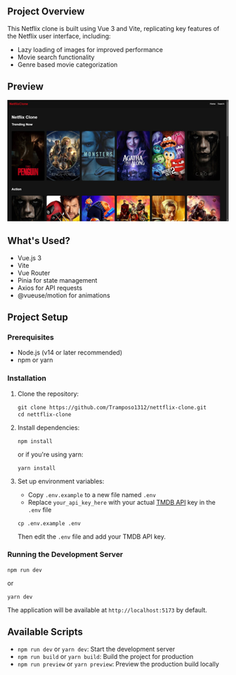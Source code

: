 ## Project Overview

This Netflix clone is built using Vue 3 and Vite, replicating key features of the Netflix user interface, including:

- Lazy loading of images for improved performance
- Movie search functionality
- Genre based movie categorization

## Preview

![Netflix Clone Preview](preview1.png)

## What's Used?

- Vue.js 3
- Vite
- Vue Router
- Pinia for state management
- Axios for API requests
- @vueuse/motion for animations

## Project Setup

### Prerequisites

- Node.js (v14 or later recommended)
- npm or yarn

### Installation

1. Clone the repository:

   ```
   git clone https://github.com/Tramposo1312/nettflix-clone.git
   cd nettflix-clone
   ```

2. Install dependencies:

   ```
   npm install
   ```

   or if you're using yarn:

   ```
   yarn install
   ```

3. Set up environment variables:

   - Copy `.env.example` to a new file named `.env`
   - Replace `your_api_key_here` with your actual [TMDB API](https://developer.themoviedb.org/reference/intro/getting-started) key in the `.env` file

   ```
   cp .env.example .env
   ```

   Then edit the `.env` file and add your TMDB API key.

### Running the Development Server

```
npm run dev
```

or

```
yarn dev
```

The application will be available at `http://localhost:5173` by default.

## Available Scripts

- `npm run dev` or `yarn dev`: Start the development server
- `npm run build` or `yarn build`: Build the project for production
- `npm run preview` or `yarn preview`: Preview the production build locally
